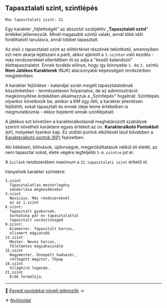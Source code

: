 ## Tapasztalati szint, szintlépés

```
Max tapasztalati szint: 21
```

Egy karakter „fejlettségét" az abszolút szubjektív „**Tapasztalati szint**" értékkel jellemezzük. Minél magasabb szintű valaki, annál több időt fordíthatott tanulásra, annál többet tapasztalt.

Az első `2` tapasztalati szint az előtörténet részének tekinthető, amennyiben ezt nem akarja lejátszani a parti, akkor ajánlott a `3.szinten` való kezdés - más rendszerekkel ellentétben itt ez adja a "kezdő kalandozó" élettapasztalatot. Ennek további előnye, hogy így könnyebb `1.` és `2.` szintű **Nem Játékos Karakterek** (NJK) alacsonyabb képességeit rendszerben megjeleníteni.

A karakter fejlődése - kalandjai során megélt tapasztalatoknak köszönhetően - természetesen folyamatos, de az adminisztráció megkönnyítése érdekében alkalmazzuk a „Szintlépés" fogalmát. Szintlépés olyankor következik be, amikor a KM úgy ítéli, a karakter jelentősen fejlődött, sokat tapasztalt és ennek ideje lenne értékeiben is megmutatkoznia - ekkor bejelenti annak szintlépését.

A játékos ezt követően a karakteralkotásnál meghatározott szabályok szerint növelheti karaktere egyes értékeit az ún. **Karakteralkotó Pontokból** (`KP`), melyeket ilyenkor kap. Ez utóbbi pontok elköltését lásd bővebben a [Karakteralkotó pontok (KP)](010_06_kp.md) fejezetben.

Aki békésen, kihívások, újdonságok, megpróbáltatások nélkül éli életét, az nem tapasztal sokat, élete végére legfeljebb `5-6.szintre` jut el.

A `Szilánk` rendszerében maximum a `21.tapasztalati szint` érhető el.

Irányelvek karakter szintekre:

```
1.szint
  Tapasztalatlan mesterlegény
  vándorlása megkezdésekor
3.szint
  Novícius. Más rendszereknél
  ez az 1.szint
6.szint:
  Tapasztalt gyakornok.
  Sorkatona pár év tapasztalattal
  tapasztalt varázslósegéd
9.szint:
  Kismester. Tapasztalt harcos,
  elismert mágiatudó
12.szint
  Mester. Neves harcos,
  félelmetes mágiahasználó
15.szint
  Nagymester. Ünnepelt hadvezér,
  rettegett magitor, főpap
18.szint
  Világhírű legenda.
21.szint
  Érák formálója.
```

---

🔗 [Egyedi pontokkal növelt jellemzők](010_05_00_egyedi_pontokkal_novelt_jellemzok.md) →

⚜️ [Nyitóoldal](start.md#1-karakteralkot%C3%A1s)

